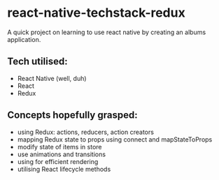 # react-native-techstack-redux

A quick project on learning to use react native by creating an albums application.

## Tech utilised:
* React Native (well, duh)
* React
* Redux

## Concepts hopefully grasped:
* using Redux: actions, reducers, action creators
* mapping Redux state to props using connect and mapStateToProps
* modify state of items in store
* use animations and transitions
* using <ListView> for efficient rendering
* utilising React lifecycle methods
